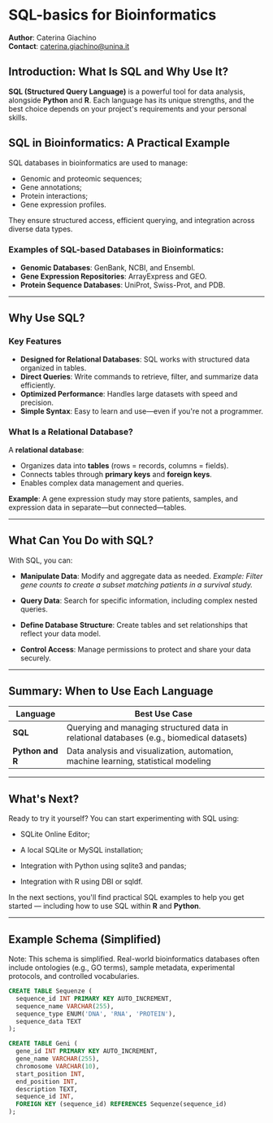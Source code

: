 # SQL-basics for Bioinformatics

**Author**: Caterina Giachino  
**Contact**: caterina.giachino@unina.it

## Introduction: What Is SQL and Why Use It?

**SQL (Structured Query Language)** is a powerful tool for data analysis, alongside **Python** and **R**. Each language has its unique strengths, and the best choice depends on your project's requirements and your personal skills.

## SQL in Bioinformatics: A Practical Example

SQL databases in bioinformatics are used to manage:

- Genomic and proteomic sequences;
- Gene annotations;
- Protein interactions;
- Gene expression profiles.

They ensure structured access, efficient querying, and integration across diverse data types.


### Examples of SQL-based Databases in Bioinformatics:

- **Genomic Databases**: GenBank, NCBI, and Ensembl.
- **Gene Expression Repositories**: ArrayExpress and GEO.  
- **Protein Sequence Databases**: UniProt, Swiss-Prot, and PDB.  

---

## Why Use SQL?

### Key Features

* **Designed for Relational Databases**: SQL works with structured data organized in tables.
* **Direct Queries**: Write commands to retrieve, filter, and summarize data efficiently.
* **Optimized Performance**: Handles large datasets with speed and precision.
* **Simple Syntax**: Easy to learn and use—even if you're not a programmer.


### What Is a Relational Database?

A **relational database**:

* Organizes data into **tables** (rows = records, columns = fields).
* Connects tables through **primary keys** and **foreign keys**.
* Enables complex data management and queries.

**Example**: A gene expression study may store patients, samples, and expression data in separate—but connected—tables.

---

## What Can You Do with SQL?

With SQL, you can:

* **Manipulate Data**: Modify and aggregate data as needed.
  *Example: Filter gene counts to create a subset matching patients in a survival study.*

* **Query Data**: Search for specific information, including complex nested queries.

* **Define Database Structure**: Create tables and set relationships that reflect your data model.

* **Control Access**: Manage permissions to protect and share your data securely.

---

## Summary: When to Use Each Language

| Language   | Best Use Case                                                                             |
| ---------- | ----------------------------------------------------------------------------------------- |
| **SQL**    | Querying and managing structured data in relational databases (e.g., biomedical datasets) |
| **Python and R** | Data analysis and visualization, automation, machine learning, statistical modeling |

---

## What's Next?


Ready to try it yourself? You can start experimenting with SQL using:

- SQLite Online Editor;

- A local SQLite or MySQL installation;

- Integration with Python using sqlite3 and pandas;

- Integration with R using DBI or sqldf.

In the next sections, you'll find practical SQL examples to help you get started — including how to use SQL within **R** and **Python**.

---

## Example Schema (Simplified)
Note: This schema is simplified. Real-world bioinformatics databases often include ontologies (e.g., GO terms), sample metadata, experimental protocols, and controlled vocabularies.

```sql
CREATE TABLE Sequenze (
  sequence_id INT PRIMARY KEY AUTO_INCREMENT,
  sequence_name VARCHAR(255),
  sequence_type ENUM('DNA', 'RNA', 'PROTEIN'),
  sequence_data TEXT
);

CREATE TABLE Geni (
  gene_id INT PRIMARY KEY AUTO_INCREMENT,
  gene_name VARCHAR(255),
  chromosome VARCHAR(10),
  start_position INT,
  end_position INT,
  description TEXT,
  sequence_id INT,
  FOREIGN KEY (sequence_id) REFERENCES Sequenze(sequence_id)
);


